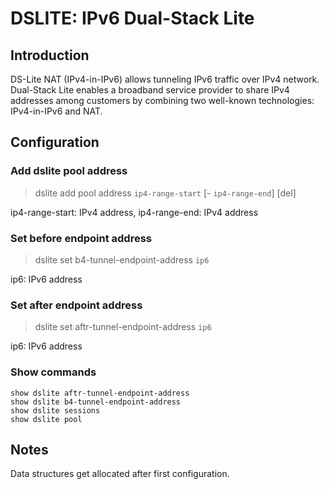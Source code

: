 # DSLITE: IPv6 Dual-Stack Lite

## Introduction

DS-Lite NAT (IPv4-in-IPv6) allows tunneling IPv6 traffic over IPv4 network.
Dual-Stack Lite enables a broadband service provider to share IPv4 addresses
among customers by combining two well-known technologies: IPv4-in-IPv6 and NAT. 

## Configuration

### Add dslite pool address

> dslite add pool address `ip4-range-start` [- `ip4-range-end`] [del]

ip4-range-start: IPv4 address, ip4-range-end: IPv4 address

### Set before endpoint address

> dslite set b4-tunnel-endpoint-address `ip6`

ip6: IPv6 address

### Set after endpoint address

> dslite set aftr-tunnel-endpoint-address `ip6`

ip6: IPv6 address

### Show commands

```
show dslite aftr-tunnel-endpoint-address
show dslite b4-tunnel-endpoint-address
show dslite sessions
show dslite pool
```

## Notes

Data structures get allocated after first configuration.
